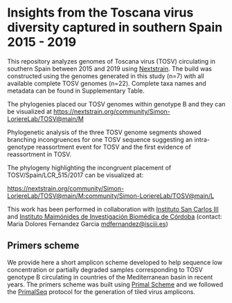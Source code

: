 # Insights from the Toscana virus diversity captured in southern Spain 2015 - 2019

This repository analyzes genomes of Toscana virus (TOSV) circulating in southern Spain between 2015 and 2019 using [Nextstrain](https://nextstrain.org/).
The build was constructed using the genomes generated in this study (n=7) with all available complete TOSV genomes (n=22). Complete taxa names and metadata can be found in Supplementary Table.

The phylogenies placed our TOSV genomes within genotype B and they can be visualized at https://nextstrain.org/community/Simon-LoriereLab/TOSV@main/M

Phylogenetic analysis of the three TOSV genome segments showed branching incongruences for one TOSV sequence suggesting an intra-genotype reassortment event for TOSV and the first evidence of reassortment in TOSV.
 
The phylogeny highlighting the incongruent placement of TOSV/Spain/LCR_515/2017 can be visualized at:

https://nextstrain.org/community/Simon-LoriereLab/TOSV@main/M:community/Simon-LoriereLab/TOSV@main/L

This work has been performed in collaboration with [Instituto San Carlos III](https://www.isciii.es/) and [Instituto Maimónides de Investigación Biomédica de Córdoba](https://www.imibic.org) (contact: Maria Dolores Fernandez Garcia mdfernandez@isciii.es)

## Primers scheme

We provide here a short amplicon scheme developed to help sequence low concentration or partially degraded samples corresponding to TOSV genotype B circulating in countries of the Mediterranean basin in recent years.
The primers scheme was built using [Primal Scheme](https://primalscheme.com/) and we followed the [PrimalSeq](https://www.protocols.io/view/primalseq-generation-of-tiled-virus-amplicons-for-bez7jf9n) protocol for the generation of tiled virus amplicons.
